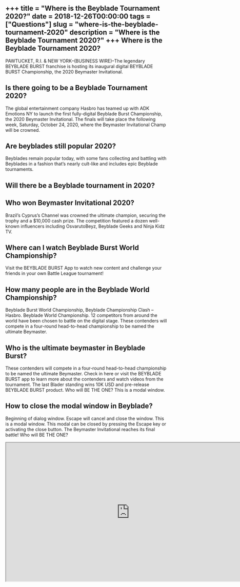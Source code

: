 +++
title = "Where is the Beyblade Tournament 2020?"
date = 2018-12-26T00:00:00
tags = ["Questions"]
slug = "where-is-the-beyblade-tournament-2020"
description = "Where is the Beyblade Tournament 2020?"
+++
Where is the Beyblade Tournament 2020?
--------------------------------------

PAWTUCKET, R.I. &amp; NEW YORK–(BUSINESS WIRE)–The legendary BEYBLADE BURST franchise is hosting its inaugural digital BEYBLADE BURST Championship, the 2020 Beymaster Invitational.

Is there going to be a Beyblade Tournament 2020?
------------------------------------------------

The global entertainment company Hasbro has teamed up with ADK Emotions NY to launch the first fully-digital Beyblade Burst Championship, the 2020 Beymaster Invitational. The finals will take place the following week, Saturday, October 24, 2020, where the Beymaster Invitational Champ will be crowned.

Are beyblades still popular 2020?
---------------------------------

Beyblades remain popular today, with some fans collecting and battling with Beyblades in a fashion that’s nearly cult-like and includes epic Beyblade tournaments.

Will there be a Beyblade tournament in 2020?
--------------------------------------------

Who won Beymaster Invitational 2020?
------------------------------------

Brazil’s Cyprus’s Channel was crowned the ultimate champion, securing the trophy and a $10,000 cash prize. The competition featured a dozen well-known influencers including OsvarutoBeyz, Beyblade Geeks and Ninja Kidz TV.

Where can I watch Beyblade Burst World Championship?
----------------------------------------------------

Visit the BEYBLADE BURST App to watch new content and challenge your friends in your own Battle League tournament!

How many people are in the Beyblade World Championship?
-------------------------------------------------------

Beyblade Burst World Championship, Beyblade Championship Clash – Hasbro. Beyblade World Championship. 12 competitors from around the world have been chosen to battle on the digital stage. These contenders will compete in a four-round head-to-head championship to be named the ultimate Beymaster.

Who is the ultimate beymaster in Beyblade Burst?
------------------------------------------------

These contenders will compete in a four-round head-to-head championship to be named the ultimate Beymaster. Check in here or visit the BEYBLADE BURST app to learn more about the contenders and watch videos from the tournament. The last Blader standing wins 10K USD and pre-release BEYBLADE BURST product. Who will BE THE ONE? This is a modal window.

How to close the modal window in Beyblade?
------------------------------------------

Beginning of dialog window. Escape will cancel and close the window. This is a modal window. This modal can be closed by pressing the Escape key or activating the close button. The Beymaster Invitational reaches its final battle! Who will BE THE ONE?

<iframe allow="accelerometer; autoplay; clipboard-write; encrypted-media; gyroscope; picture-in-picture" allowfullscreen="" class="__youtube_prefs__  epyt-is-override  no-lazyload" data-no-lazy="1" data-origheight="433" data-origwidth="770" data-skipgform_ajax_framebjll="" height="433" id="_ytid_63344" loading="lazy" src="https://www.youtube.com/embed/UOV1aeIdujY?enablejsapi=1&autoplay=0&cc_load_policy=0&cc_lang_pref=&iv_load_policy=1&loop=0&modestbranding=0&rel=1&fs=1&playsinline=0&autohide=2&theme=dark&color=red&controls=1&" title="YouTube player" width="770"></iframe>